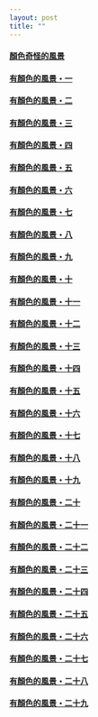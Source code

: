 ```yaml
---
layout: post
title: ""
---
```


  


#### [顏色奇怪的風景](/works/0001.html)

#### [有顏色的風景・一](/works/0003.html)

#### [有顏色的風景・二](/works/0005.html)

#### [有顏色的風景・三](/works/0007.html)

#### [有顏色的風景・四](/works/0009.html)

#### [有顏色的風景・五](/works/0011.html)

#### [有顏色的風景・六](/works/0013.html)

#### [有顏色的風景・七](/works/0015.html)

#### [有顏色的風景・八](/works/0017.html)

#### [有顏色的風景・九](/works/0019.html)

#### [有顏色的風景・十](/works/0021.html)

#### [有顏色的風景・十一](/works/0023.html)

#### [有顏色的風景・十二](/works/0025.html)

#### [有顏色的風景・十三](/works/0027.html)

#### [有顏色的風景・十四](/works/0029.html)

#### [有顏色的風景・十五](/works/0031.html)

#### [有顏色的風景・十六](/works/0033.html)

#### [有顏色的風景・十七](/works/0035.html)

#### [有顏色的風景・十八](/works/0037.html)

#### [有顏色的風景・十九](/works/0039.html)

#### [有顏色的風景・二十](/works/0041.html)

#### [有顏色的風景・二十一](/works/0043.html)

#### [有顏色的風景・二十二](/works/0045.html)

#### [有顏色的風景・二十三](/works/0047.html)

#### [有顏色的風景・二十四](/works/0049.html)

#### [有顏色的風景・二十五](/works/0051.html)

#### [有顏色的風景・二十六](/works/0053.html)

#### [有顏色的風景・二十七](/works/0055.html)

#### [有顏色的風景・二十八](/works/0057.html)

#### [有顏色的風景・二十九](/works/0059.html)

  
&nbsp;

&nbsp;
  
&nbsp;

&nbsp;
